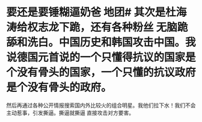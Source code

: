 # 要还是要锤糊逼奶爸 地团# 其次是杜海涛给权志龙下跪，还有各种粉丝 无脑跪舔和洗白。中国历史和韩国攻击中国。我说德国元首说的一个只懂得抗议的国家是个没有骨头的国家，一个只懂的抗议政府是个没有骨头的政府。
然后再通过各种公开情报搜索国内外比较火的组合明星。我他们拉下水！我们不会主动惹事，引发撕逼。撕逼就撕逼 直接攻击对方要害。

